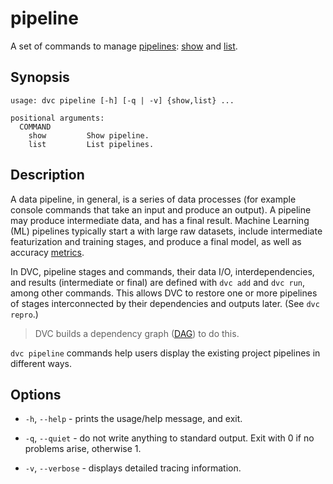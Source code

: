 # pipeline

A set of commands to manage [pipelines](/doc/get-started/pipeline):
[show](/doc/commands-reference/pipeline/show) and
[list](/doc/commands-reference/pipeline/list).

## Synopsis

```usage
usage: dvc pipeline [-h] [-q | -v] {show,list} ...

positional arguments:
  COMMAND
    show         Show pipeline.
    list         List pipelines.
```

## Description

A data pipeline, in general, is a series of data processes (for example console
commands that take an input and produce an <abbr>output</abbr>). A pipeline may
produce intermediate data, and has a final result. Machine Learning (ML)
pipelines typically start a with large raw datasets, include intermediate
featurization and training stages, and produce a final model, as well as
accuracy [metrics](/doc/commands-reference/metrics).

In DVC, pipeline stages and commands, their data I/O, interdependencies, and
results (intermediate or final) are defined with `dvc add` and `dvc run`, among
other commands. This allows DVC to restore one or more pipelines of stages
interconnected by their dependencies and outputs later. (See `dvc repro`.)

> DVC builds a dependency graph
> ([DAG](https://en.wikipedia.org/wiki/Directed_acyclic_graph)) to do this.

`dvc pipeline` commands help users display the existing project pipelines in
different ways.

## Options

- `-h`, `--help` - prints the usage/help message, and exit.

- `-q`, `--quiet` - do not write anything to standard output. Exit with 0 if no
  problems arise, otherwise 1.

- `-v`, `--verbose` - displays detailed tracing information.
